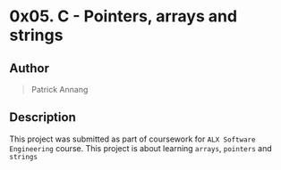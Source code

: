 # 0x05. C - Pointers, arrays and strings

## Author

> Patrick Annang

## Description

This project was submitted as part of coursework for `ALX Software Engineering` course. This project is about learning `arrays`, `pointers` and `strings`
